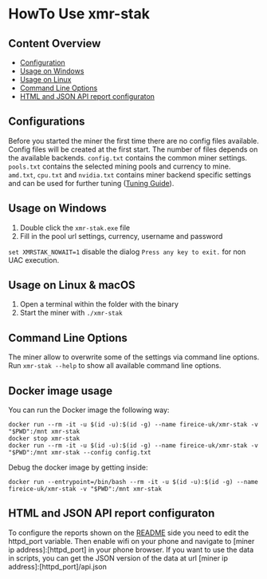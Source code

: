 # HowTo Use xmr-stak

## Content Overview
* [Configuration](#configuration)
* [Usage on Windows](#usage-on-windows)
* [Usage on Linux](#usage-on-linux)
* [Command Line Options](#command-line-options)
* [HTML and JSON API report configuraton](#html-and-json-api-report-configuraton)

## Configurations

Before you started the miner the first time there are no config files available.
Config files will be created at the first start.
The number of files depends on the available backends.
`config.txt` contains the common miner settings.
`pools.txt` contains the selected mining pools and currency to mine.
`amd.txt`, `cpu.txt` and `nvidia.txt` contains miner backend specific settings and can be used for further tuning ([Tuning Guide](tuning.md)).


## Usage on Windows
1) Double click the `xmr-stak.exe` file
2) Fill in the pool url settings, currency, username and password

`set XMRSTAK_NOWAIT=1` disable the dialog `Press any key to exit.` for non UAC execution.


## Usage on Linux & macOS
1) Open a terminal within the folder with the binary
2) Start the miner with `./xmr-stak`

## Command Line Options

The miner allow to overwrite some of the settings via command line options.
Run `xmr-stak --help` to show all available command line options.

## Docker image usage

You can run the Docker image the following way:

```
docker run --rm -it -u $(id -u):$(id -g) --name fireice-uk/xmr-stak -v "$PWD":/mnt xmr-stak
docker stop xmr-stak
docker run --rm -it -u $(id -u):$(id -g) --name fireice-uk/xmr-stak -v "$PWD":/mnt xmr-stak --config config.txt
```

Debug the docker image by getting inside:

```
docker run --entrypoint=/bin/bash --rm -it -u $(id -u):$(id -g) --name fireice-uk/xmr-stak -v "$PWD":/mnt xmr-stak
```

## HTML and JSON API report configuraton

To configure the reports shown on the [README](../README.md) side you need to edit the httpd_port variable. Then enable wifi on your phone and navigate to [miner ip address]:[httpd_port] in your phone browser. If you want to use the data in scripts, you can get the JSON version of the data at url [miner ip address]:[httpd_port]/api.json
